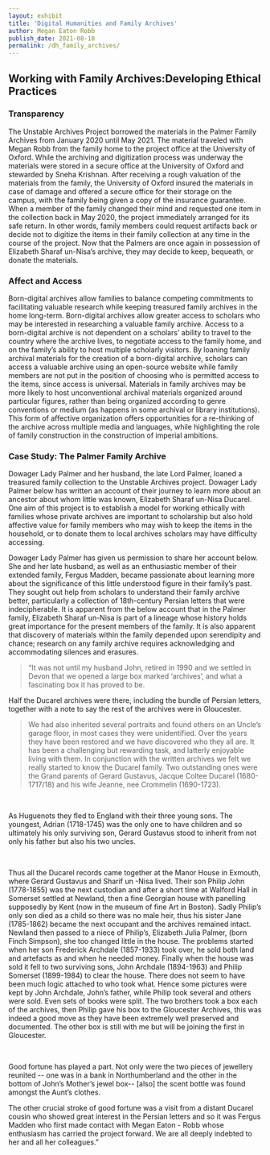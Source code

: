 ```yaml
---
layout: exhibit
title: 'Digital Humanities and Family Archives'
author: Megan Eaton Robb
publish_date: 2021-08-10
permalink: /dh_family_archives/
---
```

<h2>Working with Family Archives:Developing Ethical Practices</h2>

<h3>Transparency</h3>

<p>The Unstable Archives Project borrowed the materials in the Palmer Family Archives from January 2020 until May 2021. The material traveled with Megan Robb from the family home to the project office at the University of Oxford. While the archiving and digitization process was underway the materials were stored in a secure office at the University of Oxford and stewarded by Sneha Krishnan. After receiving a rough valuation of the materials from the family, the University of Oxford insured the materials in case of damage and offered a secure office for their storage on the campus, with the family being given a copy of the insurance guarantee. When a member of the family changed their mind and requested one item in the collection back in May 2020, the project immediately arranged for its safe return. In other words, family members could request artifacts back or decide not to digitize the items in their family collection at any time in the course of the project. Now that the Palmers are once again in possession of Elizabeth Sharaf un-Nisa’s archive, they may decide to keep, bequeath, or donate the materials.</p>

<h3>Affect and Access</h3>

<p>Born-digital archives allow families to balance competing commitments to facilitating valuable research while keeping treasured family archives in the home long-term. Born-digital archives allow greater access to scholars who may be interested in researching a valuable family archive. Access to a born-digital archive is not dependent on a scholars’ ability to travel to the country where the archive lives, to negotiate access to the family home, and on the family’s ability to host multiple scholarly visitors. By loaning family archival materials for the creation of a born-digital archive, scholars can access a valuable archive using an open-source website while family members are not put in the position of choosing who is permitted access to the items, since access is universal. Materials in family archives may be more likely to host unconventional archival materials organized around particular figures, rather than being organized according to genre conventions or medium (as happens in some archival or library institutions). This form of affective organization offers opportunities for a re-thinking of the archive across multiple media and languages, while highlighting the role of family construction in the construction of imperial ambitions.</p>

<h3>Case Study: The Palmer Family Archive</h3>

<p>Dowager Lady Palmer and her husband, the late Lord Palmer, loaned a treasured family collection to the Unstable Archives project. Dowager Lady Palmer below has written an account of their journey to learn more about an ancestor about whom little was known, Elizabeth Sharaf un-Nisa Ducarel. One aim of this project is to establish a model for working ethically with families whose private archives are important to scholarship but also hold affective value for family members who may wish to keep the items in the household, or to donate them to local archives scholars may have difficulty accessing.</p>

<p>Dowager Lady Palmer has given us permission to share her account below. She and her late husband, as well as an enthusiastic member of their extended family, Fergus Madden, became passionate about learning more about the significance of this little understood figure in their family’s past. They sought out help from scholars to understand their family archive better, particularly a collection of 18th-century Persian letters that were indecipherable. It is apparent from the below account that in the Palmer family, Elizabeth Sharaf un-Nisa is part of a lineage whose history holds great importance for the present members of the family. It is also apparent that discovery of materials within the family depended upon serendipity and chance; research on any family archive requires acknowledging and accommodating silences and erasures.</p>

> <p>“It was not until my husband John, retired in 1990 and we settled in Devon that we opened a large box marked ‘archives’, and what a fascinating box it has proved to be.<br>
Half the Ducarel archives were there, including the bundle of Persian letters, together with a note to say the rest of the archives were in Gloucester.
<br>
<blockquote>We had also inherited several portraits and found others on an Uncle’s garage floor, in most
cases they were unidentified.  Over the years they have been restored and we have discovered who they all are.  It has been a challenging but rewarding task, and latterly enjoyable living with them. In conjunction with the written archives we felt we really started to know the Ducarel family.  Two outstanding ones were the Grand parents of Gerard Gustavus, Jacque Coltee Ducarel (1680-1717/18) and his wife Jeanne, nee Crommelin (1690-1723).  </blockquote>
<br>
<p>As Huguenots they fled to England with their three young sons. The youngest, Adrian (1718-1745) was the only one to have children and so ultimately his only surviving son, Gerard Gustavus stood to inherit from not only his father but also his two uncles.</p>
<br>
<p>Thus all the Ducarel records came together at the Manor House in Exmouth, where Gerard Gustavus and Sharif un -Nisa lived.  Their son Philip John (1778-1855) was the next custodian and after a short time at Walford Hall in Somerset settled at Newland, then a fine Georgian house with panelling supposedly by Kent (now in the museum of fine Art in Boston). Sadly Philip’s only son died as a child so there was no male heir, thus his sister Jane (1785-1862) became the next occupant  and the archives remained intact. Newland  then passed to a niece of Philip’s, Elizabeth Julia Palmer, (born Finch Simpson), she too changed little in the house. The problems started when her son Frederick Archdale (1857-1933)  took over, he sold both land and artefacts as and when he needed money.  Finally when the house was sold it fell to two surviving sons, John Archdale (1894-1963) and Philip Somerset (1899-1984) to clear the house.  There does not seem to have been much logic attached to who took what.  Hence some pictures were kept by John Archdale, John’s father, while Philip took several and others were sold.  Even sets of books were split.  The two brothers took a box each of the archives, then Philip gave his box to the  Gloucester Archives, this was indeed a good move as they have been extremely well preserved and documented. The other box is still with me but will be joining the first in Gloucester.</p>
<br>
<p>Good fortune has played a part. Not only were the two pieces of jewellery reunited -- one was in a bank in Northumberland and the other in the bottom of John’s Mother’s jewel box-- [also] the scent bottle was found amongst the Aunt’s clothes.</p>

<p>The other crucial stroke of good fortune was a visit from a distant Ducarel cousin who showed great interest in the Persian letters and so it was Fergus Madden who first made contact with Megan Eaton - Robb whose enthusiasm has carried the project forward. We are all deeply indebted to her and all her colleagues.”</p>
<br>
